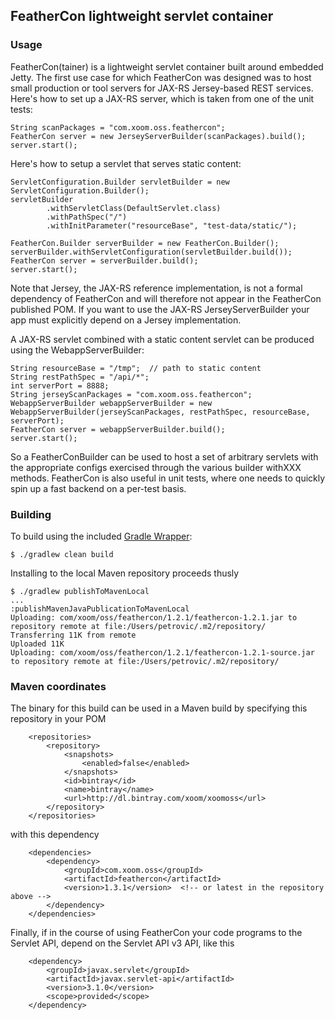 FeatherCon lightweight servlet container
----------------------------------------

### Usage

FeatherCon(tainer) is a lightweight servlet container built around embedded Jetty.  The first use case for which FeatherCon
was designed was to host small production or tool servers for JAX-RS Jersey-based REST services.  Here's how to set
up a JAX-RS server, which is taken from one of the unit tests:

    String scanPackages = "com.xoom.oss.feathercon";
    FeatherCon server = new JerseyServerBuilder(scanPackages).build();
    server.start();

Here's how to setup a servlet that serves static content:

    ServletConfiguration.Builder servletBuilder = new ServletConfiguration.Builder();
    servletBuilder
            .withServletClass(DefaultServlet.class)
            .withPathSpec("/")
            .withInitParameter("resourceBase", "test-data/static/");

    FeatherCon.Builder serverBuilder = new FeatherCon.Builder();
    serverBuilder.withServletConfiguration(servletBuilder.build());
    FeatherCon server = serverBuilder.build();
    server.start();

Note that Jersey, the JAX-RS reference implementation, is not a formal dependency of FeatherCon and will therefore not appear
in the FeatherCon published POM.  If you want to use the JAX-RS JerseyServerBuilder your app must explicitly depend on
a Jersey implementation.

A JAX-RS servlet combined with a static content servlet can be produced using the WebappServerBuilder:

    String resourceBase = "/tmp";  // path to static content
    String restPathSpec = "/api/*";
    int serverPort = 8888;
    String jerseyScanPackages = "com.xoom.oss.feathercon";
    WebappServerBuilder webappServerBuilder = new WebappServerBuilder(jerseyScanPackages, restPathSpec, resourceBase, serverPort);
    FeatherCon server = webappServerBuilder.build();
    server.start();

So a FeatherConBuilder can be used to host a set of arbitrary servlets with the appropriate configs exercised
through the various builder withXXX methods. FeatherCon is also useful in unit tests, where one needs to quickly spin
up a fast backend on a per-test basis.

### Building

To build using the included [Gradle Wrapper](http://www.gradle.org/docs/current/userguide/gradle_wrapper.html):

    $ ./gradlew clean build

Installing to the local Maven repository proceeds thusly

    $ ./gradlew publishToMavenLocal
    ...
    :publishMavenJavaPublicationToMavenLocal
    Uploading: com/xoom/oss/feathercon/1.2.1/feathercon-1.2.1.jar to repository remote at file:/Users/petrovic/.m2/repository/
    Transferring 11K from remote
    Uploaded 11K
    Uploading: com/xoom/oss/feathercon/1.2.1/feathercon-1.2.1-source.jar to repository remote at file:/Users/petrovic/.m2/repository/

### Maven coordinates

The binary for this build can be used in a Maven build by specifying this repository in your POM

        <repositories>
            <repository>
                <snapshots>
                    <enabled>false</enabled>
                </snapshots>
                <id>bintray</id>
                <name>bintray</name>
                <url>http://dl.bintray.com/xoom/xoomoss</url>
            </repository>
        </repositories>

with this dependency

        <dependencies>
            <dependency>
                <groupId>com.xoom.oss</groupId>
                <artifactId>feathercon</artifactId>
                <version>1.3.1</version>  <!-- or latest in the repository above -->
            </dependency>
        </dependencies>

Finally, if in the course of using FeatherCon your code programs to the Servlet API, depend on the Servlet API v3 API, like this

        <dependency>
            <groupId>javax.servlet</groupId>
            <artifactId>javax.servlet-api</artifactId>
            <version>3.1.0</version>
            <scope>provided</scope>
        </dependency>
